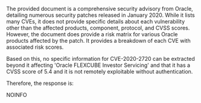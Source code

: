 The provided document is a comprehensive security advisory from Oracle, detailing numerous security patches released in January 2020. While it lists many CVEs, it does not provide specific details about each vulnerability other than the affected products, component, protocol, and CVSS scores. However, the document does provide a risk matrix for various Oracle products affected by the patch. It provides a breakdown of each CVE with associated risk scores.

Based on this, no specific information for CVE-2020-2720 can be extracted beyond it affecting 'Oracle FLEXCUBE Investor Servicing' and that it has a CVSS score of 5.4 and it is not remotely exploitable without authentication.

Therefore, the response is:

NOINFO